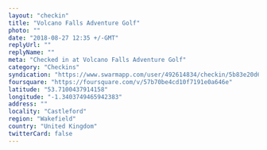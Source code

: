 ```yaml
---
layout: "checkin"
title: "Volcano Falls Adventure Golf"
photo: ""
date: "2018-08-27 12:35 +/-GMT"
replyUrl: ""
replyName: ""
meta: "Checked in at Volcano Falls Adventure Golf"
category: "Checkins"
syndication: "https://www.swarmapp.com/user/492614834/checkin/5b83e20d6fd62600391fc0b5"
foursquare: "https://foursquare.com/v/57b70be4cd10f7191e0a646e"
latitude: "53.7100437914158"
longitude: "-1.3403749465942383"
address: ""
locality: "Castleford"
region: "Wakefield"
country: "United Kingdom"
twitterCard: false
---
```



